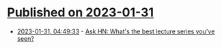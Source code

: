# [Published on 2023-01-31](index.md)

* [2023-01-31, 04:49:33](https://news.ycombinator.com/item?id=34591291) - [Ask HN: What's the best lecture series you've seen?](https://news.ycombinator.com/item?id=34591291)
